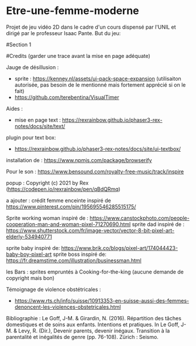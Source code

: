 # Etre-une-femme-moderne
Projet de jeu vidéo 2D dans le cadre d'un cours dispensé par l'UNIL et dirigé par le professeur Isaac Pante. 
But du jeu:

#Section 1


#Credits (garder une trace avant la mise en page adéquate)

Jauge de désillusion : 
- sprite : https://kenney.nl/assets/ui-pack-space-expansion (utilisaiton autorisée, pas besoin de le mentionné mais fortement apprécié si on le fait)
- https://github.com/terebentina/VisualTimer

Aides : 
- mise en page text : https://rexrainbow.github.io/phaser3-rex-notes/docs/site/text/ 

plugin pour text box: 
- https://rexrainbow.github.io/phaser3-rex-notes/docs/site/ui-textbox/

installation de : https://www.npmjs.com/package/browserify

Pour le son : https://www.bensound.com/royalty-free-music/track/inspire

popup : Copyright (c) 2021 by Rex (https://codepen.io/rexrainbow/pen/qBdQRmq)

a ajouter :
 crédit femme enceinte inspiré de https://www.pinterest.com/pin/195695546285515175/


Sprite working woman inspiré de : https://www.canstockphoto.com/people-cooperation-man-and-woman-pixel-71270690.html
sprite dad inspiré de : https://www.shutterstock.com/fr/image-vector/vector-8-bit-pixel-art-elderly-534940771


sprite baby inspiré de: https://www.brik.co/blogs/pixel-art/174044423-baby-boy-pixel-art 
sprite boss inspiré de: https://fr.dreamstime.com/illustration/businessman.html 

les Bars : sprites empruntés à Cooking-for-the-king (aucune demande de copyright mais bon)



Témoignage de violence obstétricales : 
- https://www.rts.ch/info/suisse/10913353-en-suisse-aussi-des-femmes-denoncent-les-violences-obstetricales.html


Bibliographie : 
Le Goff, J-M. & Girardin, N. (2016). Répartition des tâches domestiques et de soins aux enfants. Intentions et pratiques. In Le Goff, J-M. & Levy, R. (Dir.), Devenir parents, devenir inégaux. Transition à la parentalité et inégalités de genre (pp. 76-108). Zürich : Seismo. 

